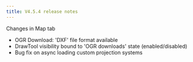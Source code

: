 ```yaml
---
title: V4.5.4 release notes
---
```


Changes in Map tab

- OGR Download: 'DXF' file format available
- DrawTool visibility bound to 'OGR downloads' state (enabled/disabled)
- Bug fix on async loading custom projection systems
